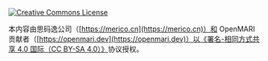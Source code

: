 <a rel="license" href="https://creativecommons.org/licenses/by-sa/4.0/deed.zh"><img alt="Creative Commons License" src="https://i.creativecommons.org/l/by-sa/4.0/88x31.png" /></a>

本内容由思码逸公司（[https://merico.cn](https://merico.cn)）和 OpenMARI 贡献者（[https://openmari.dev](https://openmari.dev)）以<a rel="license" href="https://creativecommons.org/licenses/by-sa/4.0/deed.zh">《署名-相同方式共享 4.0 国际（CC BY-SA 4.0）》</a>协议授权。